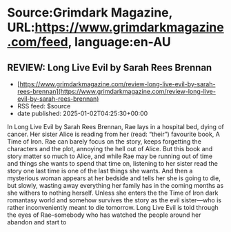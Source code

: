 # Source:Grimdark Magazine, URL:https://www.grimdarkmagazine.com/feed, language:en-AU

## REVIEW: Long Live Evil by Sarah Rees Brennan
 - [https://www.grimdarkmagazine.com/review-long-live-evil-by-sarah-rees-brennan](https://www.grimdarkmagazine.com/review-long-live-evil-by-sarah-rees-brennan)
 - RSS feed: $source
 - date published: 2025-01-02T04:25:30+00:00

<p>In Long Live Evil by Sarah Rees Brennan, Rae lays in a hospital bed, dying of cancer. Her sister Alice is reading from her (read: &#8220;their&#8221;) favourite book, A Time of Iron. Rae can barely focus on the story, keeps forgetting the characters and the plot, annoying the hell out of Alice. But this book and story matter so much to Alice, and while Rae may be running out of time and things she wants to spend that time on, listening to her sister read the story one last time is one of the last things she wants. And then a mysterious woman appears at her bedside and tells her she is going to die, but slowly, wasting away everything her family has in the coming months as she withers to nothing herself. Unless she enters the the Time of Iron dark romantasy world and somehow survives the story as the evil sister—who is rather inconveniently meant to die tomorrow. Long Live Evil is told through the eyes of Rae&#8211;somebody who has watched the people around her abandon and start to

